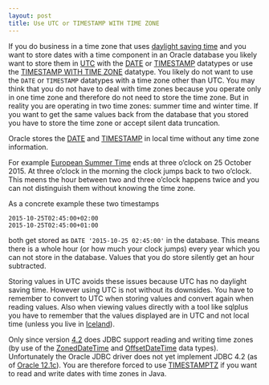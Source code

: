 ```yaml
---
layout: post
title: Use UTC or TIMESTAMP WITH TIME ZONE
---
```


If you do business in a time zone that uses [daylight saving time](https://en.wikipedia.org/wiki/Daylight_saving_time) and you want to store dates with a time component in an Oracle database you likely want to store them in [UTC](https://en.wikipedia.org/wiki/Coordinated_Universal_Time) with the [DATE](http://docs.oracle.com/database/121/SUTIL/GUID-79BAD970-F406-4D29-A78A-A23F63F4D360.htm#SUTIL1167) or [TIMESTAMP](http://docs.oracle.com/database/121/SUTIL/GUID-E2DB6A6E-FBCA-49B1-B8F0-D13A5B8BCB14.htm#SUTIL1170) datatypes or use the [TIMESTAMP WITH TIME ZONE](http://docs.oracle.com/database/121/SUTIL/GUID-DBCD234A-8355-4130-A5B3-B8231F0088AF.htm#SUTIL1171) datatype. You likely do not want to use the `DATE` or `TIMESTAMP` datatypes with a time zone other than UTC. You may think that you do not have to deal with time zones because you operate only in one time zone and therefore do not need to store the time zone. But in reality you are operating in two time zones: summer time and winter time. If you want to get the same values back from the database that you stored you have to store the time zone or accept silent data truncation.

Oracle stores the [DATE](http://docs.oracle.com/database/121/JAJDB/oracle/sql/DATE.html) and [TIMESTAMP](http://docs.oracle.com/database/121/JAJDB/oracle/sql/TIMESTAMP.html) in local time without any time zone information.

For example [European Summer Time](https://en.wikipedia.org/wiki/Summer_Time_in_Europe) ends at three o’clock on 25 October 2015. At three o’clock in the morning the clock jumps back to two o’clock. This meens the hour between two and three o’clock happens twice and you can not distinguish them without knowing the time zone.

As a concrete example these two timestamps

    2015-10-25T02:45:00+02:00
    2015-10-25T02:45:00+01:00

both get stored as `DATE '2015-10-25 02:45:00'` in the database. This means there is a whole hour (or how much your clock jumps) every year which you can not store in the database. Values that you do store silently get an hour subtracted.

Storing values in UTC avoids these issues because UTC has no daylight saving time. However using UTC is not without its downsides. You have to remember to convert to UTC when storing values and convert again when reading values. Also when viewing values directly with a tool like sqlplus you have to remember that the values displayed are in UTC and not local time (unless you live in [Iceland](https://en.wikipedia.org/wiki/Iceland)).

Only since version [4.2](https://docs.oracle.com/javase/8/docs/technotes/guides/jdbc/jdbc_42.html) does JDBC support reading and writing time zones (by use of the [ZonedDateTime](https://docs.oracle.com/javase/8/docs/api/java/time/ZonedDateTime.html) and [OffsetDateTime](https://docs.oracle.com/javase/8/docs/api/java/time/OffsetDateTime.html) data types). Unfortunately the Oracle JDBC driver does not yet implement JDBC 4.2 (as of [Oracle 12.1c](http://docs.oracle.com/database/121/JJDBC/release_changes.htm#JJDBC29140)). You are therefore forced to use [TIMESTAMPTZ](http://docs.oracle.com/database/121/JAJDB/oracle/sql/TIMESTAMPTZ.html) if you want to read and write dates with time zones in Java.


